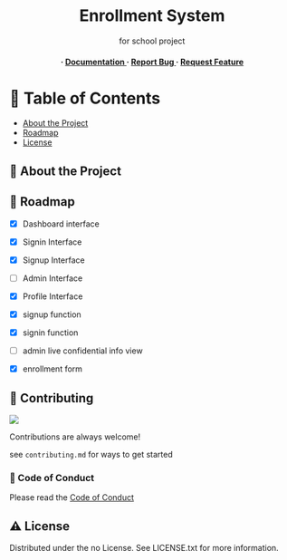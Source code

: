 <div align='center'>

<h1>Enrollment System</h1>
<p>for school project</p>

<h4> <span> · </span> <a href="https://github.com/CrLn-66/Enrollment-shit/blob/master/README.md"> Documentation </a> <span> · </span> <a href="https://github.com/CrLn-66/Enrollment-shit/issues"> Report Bug </a> <span> · </span> <a href="https://github.com/CrLn-66/Enrollment-shit/issues"> Request Feature </a> </h4>


</div>

# :notebook_with_decorative_cover: Table of Contents

- [About the Project](#star2-about-the-project)
- [Roadmap](#compass-roadmap)
- [License](#warning-license)


## :star2: About the Project

## :compass: Roadmap

* [x] Dashboard interface
* [x] Signin Interface
* [x] Signup Interface
* [ ] Admin Interface
* [x] Profile Interface
* [x] signup function
* [x] signin function
* [ ] admin live confidential info view
* [x] enrollment form


## :wave: Contributing

<a href="https://github.com/CrLn-66/Enrollment-shit/graphs/contributors"> <img src="https://contrib.rocks/image?repo=Louis3797/awesome-readme-template" /> </a>

Contributions are always welcome!

see `contributing.md` for ways to get started

### :scroll: Code of Conduct

Please read the [Code of Conduct](https://github.com/CrLn-66/Enrollment-shit/blob/master/CODE_OF_CONDUCT.md)

## :warning: License

Distributed under the no License. See LICENSE.txt for more information.
